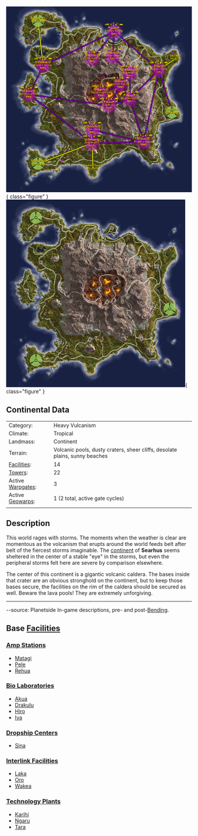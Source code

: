 ![](../images/SearhusMap.jpg){ class="figure" }
![](../images/Searhus_Terrain.jpg){ class="figure" }

## Continental Data

|                                  |                                                                             |
| -------------------------------- | --------------------------------------------------------------------------- |
| Category:                        | Heavy Vulcanism                                                             |
| Climate:                         | Tropical                                                                    |
| Landmass:                        | Continent                                                                   |
| Terrain:                         | Volcanic pools, dusty craters, sheer cliffs, desolate plains, sunny beaches |
| [Facilities](Facilities.md):     | 14                                                                          |
| [Towers](Towers.md):             | 22                                                                          |
| Active [Warpgates](Warpgate.md): | 3                                                                           |
| Active [Geowarps](Geowarp.md):   | 1 (2 total, active gate cycles)                                             |
|                                  |                                                                             |

## Description

This world rages with storms. The moments when the weather is clear are
momentous as the volcanism that erupts around the world feeds belt after belt of
the fiercest storms imaginable. The [continent](Continent.md) of **Searhus**
seems sheltered in the center of a stable "eye" in the storms, but even the
peripheral storms felt here are severe by comparison elsewhere.

The center of this continent is a gigantic volcanic caldera. The bases inside
that crater are an obvious stronghold on the continent, but to keep those bases
secure, the facilities on the rim of the caldera should be secured as well.
Beware the lava pools! They are extremely unforgiving.

---

--source: Planetside In-game descriptions, pre- and
post-[Bending](../terminology/The_Bending.md).

## Base [Facilities](Facilities.md)

### [Amp Stations](Amp_Station.md)

- [Matagi](../facilities/Matagi.md)
- [Pele](../facilities/Pele.md)
- [Rehua](../facilities/Rehua.md)

### [Bio Laboratories](Bio_Laboratory.md)

- [Akua](../facilities/Akua.md)
- [Drakulu](../facilities/Drakulu.md)
- [Hiro](../facilities/Hiro.md)
- [Iva](../facilities/Iva.md)

### [Dropship Centers](Dropship_Center.md)

- [Sina](../facilities/Sina.md)

### [Interlink Facilities](Interlink.md)

- [Laka](../facilities/Laka.md)
- [Oro](../facilities/Oro.md)
- [Wakea](../facilities/Wakea.md)

### [Technology Plants](Technology_Plant.md)

- [Karihi](../facilities/Karihi.md)
- [Ngaru](../facilities/Ngaru.md)
- [Tara](../facilities/Tara.md)
